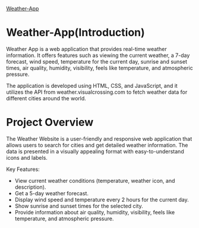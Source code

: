 
[Weather-App](https://munchedbox23.github.io/Weather-App/)
# Weather-App(Introduction)
Weather App is a web application that provides real-time weather information. It offers features such as viewing the current weather, a 7-day forecast, wind speed, temperature for the current day, sunrise and sunset times, air quality, humidity, visibility, feels like temperature, and atmospheric pressure.

The application is developed using HTML, CSS, and JavaScript, and it utilizes the  API from weather.visualcrossing.com to fetch weather data for different cities around the world.
# Project Overview
The Weather Website is a user-friendly and responsive web application that allows users to search for cities and get detailed weather information. The data is presented in a visually appealing format with easy-to-understand icons and labels.

Key Features:
- View current weather conditions (temperature, weather icon, and description).
- Get a 5-day weather forecast.
- Display wind speed and temperature every 2 hours for the current day.
- Show sunrise and sunset times for the selected city.
- Provide information about air quality, humidity, visibility, feels like temperature, and atmospheric pressure.
